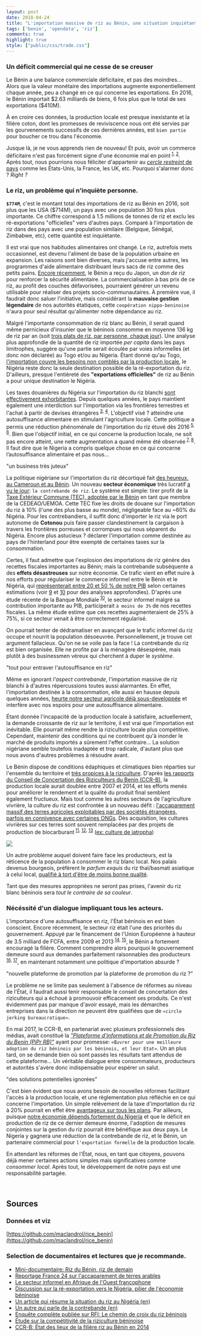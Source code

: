 ```yaml
---
layout: post
date: 2018-04-24
title: "L'importation massive de riz au Bénin, une situation inquiétante"
tags: ['benin', 'opendata', 'riz']
comments: true
highlight: true
style: ["public/css/trade.css"]
---
```


### Un déficit commercial qui ne cesse de se creuser

Le Bénin a une balance commerciale déficitaire, et pas des moindres... Alors que la valeur monétaire des importations augmente exponentiellement chaque année, peu a changé en ce qui concerne les exportations. En 2016, le Bénin importait  \$2.63 milliards de biens, 6 fois plus que le total de ses exportations (\$410M).

<!--more-->
  
<div class="vizdiv" id='tradeplot'></div>

À en croire ces données, la production locale est presque inexistante et la filière coton, dont les promesses de reviviscence nous ont été servies par les gourvenements successifs de ces dernières années, est `bien partie` pour boucher ce trou dans l'économie. 


Jusque là, je ne vous apprends rien de nouveau! Et puis, avoir un commerce déficitaire n'est pas forcément signe d'une économie mal en point<sup> [1](https://www.nytimes.com/2016/12/02/upshot/want-to-rev-up-the-economy-dont-worry-about-the-trade-deficit.html?smid=pl-share&_r=1), [2](https://www.contrepoints.org/2011/03/31/19383-deficit-de-la-balance-commerciale-et-alors)</sup>. Après tout, nous pourrions nous féliciter d'appartenir au [*cercle restreint* de pays](https://tradingeconomics.com/country-list/balance-of-trade) comme les États-Unis, la France, les UK, etc. Pourquoi s'alarmer donc ? *Right ?*


 
### Le riz, un problème qui n'inquiète personne.

**`$774M`**, c'est le montant total des importations de riz au Bénin en 2016, soit plus que les USA (\$714M), un pays avec une population 30 fois plus importante. Ce chiffre correspond à 1.5 millions de tonnes de riz et exclu les ré-exportations "officielles" vers d'autres pays. Comparé à l'importation de riz dans des pays avec une population similaire (Belgique, Sénégal, Zimbabwe, etc), cette quantité est inquiètante. 

<div class="vizdiv" id="trademap"> </div>

Il est vrai que nos habitudes alimentaires ont changé. Le riz, autrefois mets occasionnel, est devenu l'aliment de base de la population urbaine en expansion. Les raisons sont bien diverses, mais j'accuse entre autres, les programmes d'aide alimentaire distribuant leurs sacs de riz comme des petits pains. [Encore récemment](http://ortb.bj/index.php/societe/529-le-japon-fait-don-de-7000-tonnes-de-riz-au-benin), le Bénin a reçu du Japon, un *don de riz* pour renforcer la sécurité alimentaire. La commercialisation à bas prix de ce riz, au profit des couches défavorisées, pourraient générer un revenu utilisable pour réaliser des projets socio-communautaires. À première vue, il faudrait donc saluer l'initiative, mais considérant la **mauvaise gestion légendaire** de nos autorités étatiques, cette `coopération nippo-beninoise` n'aura pour seul résultat qu'alimenter notre dépendance au riz.

<div class="vizdiv" id="geodata"> </div>

Malgré l'importante consommation de riz blanc au Bénin, il serait quand même pernicieux d'insunier que le béninois consomme en moyenne 136 kg de riz par an (soit [trois plats de riz, par personne, chaque jour](https://health.gov/dietaryguidelines/2015/guidelines/appendix-3/)). Une analyse plus approfondie de la quantité de riz importée *per capita* dans les pays limitrophes, suggère qu'une partie serait écoulée par voies informelles (et donc non déclarée) au Togo et/ou au Nigeria. Étant donné qu'au Togo, [l'importation couvre les besoins non comblés par la production locale](https://riceforafrica.net/downloads/NRDS/Togo_fr.pdf), le Nigéria reste donc la seule destination possible de la ré-exportation du riz. D'ailleurs, presque l'entièreté des **"exportations officielles"** de riz au Bénin a pour unique destination le Nigéria. 

<div class="vizdiv" id="riceimport"> </div>

Les taxes douanières du Nigéria sur l'importation du riz blanchi [sont effectivement exhorbitantes](https://www.unifiedjournals.org/ujafs/pdf/2016/jane.pdf). Depuis quelques années, le pays maintient également une interdiction sur l'importation via les frontières terrestres et l'achat à partir de devises étrangères<sup> [3](https://www.export.gov/article?id=Nigeria-Prohibited-and-Restricted-Imports), [4](https://www.premiumtimesng.com/news/headlines/254114-nigeria-ban-rice-importation-year-buhari.html)</sup>. L'objectif visé ? atteindre une autosuffisance alimentaire en stimulant l'agriculture locale. Cette politique a permis une réduction phénoménale de l'importation du riz étuvé dès 2016<sup> [5](https://newtelegraphonline.com/2018/01/2017-rice-import-thailand-drops-23192mt/), [6](https://guardian.ng/news/nigerias-rice-importation-drops-to-20000mt/)</sup>. Bien que l'objectif initial, en ce qui concerne la production locale, ne soit pas encore atteint, une nette augmentation a quand même été observée<sup> [7](http://www.punchng.com/rice-production-in-nigeria-increases-to-5-8m-tonnes-in-2017-rifan/), [8](https://www.thisdaylive.com/index.php/2017/12/13/cbn-local-rice-production-records-70-increase/)</sup>. Il faut dire que le Nigeria a compris quelque chose en ce qui concerne l’autosuffisance alimentaire et pas nous...

<div class="midtitle">"un business très juteux"</div>

La politique nigériane sur l'importation du riz décortiqué fait [des heureux, au Cameroun et au Bénin](https://www.agenceecofin.com/riz/0304-18937-la-taxe-de-110-sur-les-importations-de-riz-fait-la-fortune-des-contrebandiers-beninois-et-camerounais). Un nouveau **secteur économique** très lucratif [a vu le jour](https://www.bloomberg.com/news/articles/2018-03-21/smugglers-run-riot-as-nigeria-tries-to-keep-foreign-rice-at-bay): `la contrebande de riz`. Le système est simple: tirer profit de la [Taxe Extérieur Commune (TEC), adoptée par le Bénin](http://douanes-benin.net/index.php/2017/09/26/tec-cedeao-sh-2017/) en tant que membre de la CEDEAO/UEMOA. Cette TEC fixe les droits de douane sur l'importation du riz à 10% (l'une des plus basse au monde), négligeable face au ~60% du Nigéria. Pour les contrebandiers, il suffit donc d'importer le riz via le port autonome de **Cotonou** puis faire passer clandestinement la cargaison à travers les frontières porreuses et corrompues qui nous séparent du Nigéria. Encore plus astucieux ? déclarer l'importation comme destinée au pays de l'hinterland pour être exempté de certaines taxes sur la consommation.

Certes, il faut admettre que l'explosion des importations de riz génère des recettes fiscales importantes au Bénin; mais la contrebande subséquente a des **effets désastreuses** sur notre économie. Ce trafic vient en effet nuire à nos efforts pour régulariser le commerce informel entre le Bénin et le Nigéria, qui [représenterait entre 20 et 50 % de notre PIB](http://www.jeuneafrique.com/mag/519337/economie/grand-format-benin-une-economie-fortement-dependante-du-geant-nigerian/) selon certaines estimations (voir [9](http://horizon.documentation.ird.fr/exl-doc/pleins_textes/pleins_textes_7/autrepart/010014755.pdf) et [10](https://openknowledge.worldbank.org/bitstream/handle/10986/9364/9782744076602.pdf) pour des analyses approfondies). D'après une étude récente de la Banque Mondiale<sup> [10](https://openknowledge.worldbank.org/bitstream/handle/10986/9364/9782744076602.pdf)</sup>, le secteur informel malgré sa contribution importante au PIB, participerait `à moins de 3%` de nos recettes fiscales. La même étude estime que ces recettes augmenteraient de 25% à 75%, si ce secteur venait à être correctement régularisé. 

On pourrait tenter de dédramatiser en avançant que le trafic informel du riz occupe et nourrit la population désoeuvrée. Personnellement, je trouve cet argument fallacieux. Qu'on ne se voile pas la face ! La contrebande du riz est bien organisée. Elle ne profite par à la ménagère désespérée, mais plutôt à des businessmen véreux qui cherchent à duper le *système*.

<div class="midtitle">"tout pour entraver l'autosuffisance en riz"</div>

Même en ignorant *l'aspect contrebande*, l'importation massive de riz blanchi à d'autres répercussions toutes aussi alarmantes. En effet, l'importation destinée à la consommation, elle aussi en hausse depuis quelques années, [heurte notre secteur agricole déjà sous-developpée](https://www.agenceecofin.com/riz/1007-21466-cedeao-la-taxe-de-10-sur-le-riz-importe-ne-protegera-pas-la-production-locale) et interfère avec nos espoirs pour une autosuffisance alimentaire.

Étant donnée l'incapacité de la production locale à satisfaire, actuellement, la demande croissante de riz sur le territoire, il est vrai que l'importation est inévitable. Elle pourrait même rendre la riziculture locale plus compétitive. Cependant, maintenir des conditions qui ne contribuent qu'à inonder le marché de produits importés a sûrement l'effet contraire... La solution nigériane semble toutefois inadaptée et trop radicale, d'autant plus que nous avons d'autres problèmes à résoudre avant.

<div class="vizdiv" id="ricebenin"> </div>

Le Bénin dispose de conditions édaphiques et climatiques bien réparties sur l'ensemble du territoire et [très propices à la riziculture](http://www.inter-reseaux.org/IMG/pdf/Rapport_Final_Etat_des_Lieux_Riz_1_.pdf). D'après [les rapports du Conseil de Concertation des Riziculteurs du Benin (CCR-B)](http://www.inter-reseaux.org/IMG/pdf/Rapport_Final_Etat_des_Lieux_Riz_1_.pdf), la production locale aurait doublée entre 2007 et 2014, et les efforts menés pour améliorer le rendement et la qualité du produit final semblent également fructueux. Mais tout comme les autres secteurs de l'agriculture vivrière, la culture du riz est confrontée à un nouveau défit : [l'accaparement massif des terres agricoles exploitables par des sociétés étrangères, parfois en connivence avec certaines ONGs](https://www.pambazuka.org/fr/governance/des-paysans-béninois-disent-non-à-l’accaparement-des-terres). Dès acquisition, les cultures vivrières sur ces terres sont souvent remplacées par des projets de production de biocarburant<sup> [11](http://www.fondation-farm.org/zoe/doc/foncier_benin.pdf), [12](https://dumas.ccsd.cnrs.fr/dumas-00948184/document), [13](http://terres.redtac.org/IMG/pdf/revue_de_la_litterature_finale_-_version_i_-_pre-atelier-2.pdf)</sup> ([ex: culture de jatropha](https://www.wsj.com/articles/SB118788662080906716?mod=googlenews_wsj))


<img class="img-center" src="https://i.imgflip.com/28qlfp.jpg"/>

Un autre problème auquel doivent faire face les producteurs, est la réticence de la population à consommer le riz blanc local. Nos palais devenus bourgeois, préfèrent le *parfum exquis* du riz thaï/basmati asiatique à celui local, [qualifié à tort d'être de moins bonne qualité](https://youtu.be/OYKQMIrOf-Q?t=1m54s). 

Tant que des mesures appropriées ne seront pas prises, l'avenir du riz blanc béninois sera *tout le contraire de sa couleur*.


### Nécéssité d'un dialogue impliquant tous les acteurs. 

L'importance d'une autosuffisance en riz, l'État béninois en est bien conscient. Encore récemment, le secteur riz était l'une des priorités du gouvernement. Appuyé par le financement de l'Union Européenne à hauteur de 3.5 milliard de FCFA, entre 2009 et 2013<sup> [14](http://www.cantool.net/download/250/pafiriz.pdf), [15](http://www.rfi.fr/afrique/20170210-tres-chemin-croix-riz-beninois-local-importations-delice-nigeria)</sup>, le Bénin a fortement encouragé la filière. Comment comprendre alors pourquoi le gouvernement demeure sourd aux demandes parfaitement raisonnables des producteurs<sup> [16](http://www.rfi.fr/afrique/20170210-tres-chemin-croix-riz-beninois-local-importations-delice-nigeria), [17](https://westafrica.rikolto.org/en/node/1317)</sup>, en maintenant notamment une politique d'importation absurde ? 

<div class="midtitle">"nouvelle plateforme de promotion par la plateforme de promotion du riz ?"</div>

Le problème ne se limite pas seulement à l'absence de réformes au niveau de l'État, il faudrait aussi tenir responsable le conseil de concertation des riziculteurs qui a échoué à promouvoir efficacement ses produits. Ce n'est évidemment pas par manque d'avoir essayé, mais les démarches entreprises dans la direction ne peuvent être qualifiées que de `«circle jerking bureaucratique»`. 

En mai 2017, le CCR-B, en partenariat avec plusieurs professionnels des médias, avait constitué la [*"Plateforme d'informations et de Promotion du Riz du Benin (PiPr RB)"*](https://matinlibre.com/index.php/societe/item/11379-promotion-de-la-consommation-du-riz-made-in-benin-la-plateforme-des-professionnels-des-medias-constituee) ayant pour promesse: `«Œuvrer pour une meilleure adoption du riz béninois par les béninois, et leur Etat»`. Un an plus tard, on se demande bien où sont passés les résultats tant attendus de cette plateforme... Un véritable dialogue entre consommateurs, producteurs et autorités s'avère donc indispensable pour espérer un salut.

<div class="midtitle">"des solutions potentielles ignorées"</div>

C'est bien évident que nous avons besoin de nouvelles réformes facilitant l'accès à la production locale, et une règlementation plus réfléchie en ce qui concerne l'importation. Un simple relèvement de la taxe d'importation du riz à 20% pourrait en effet être [avantageux sur tous les plans](http://www.ecoasso.org/articles/Agossadou_et_al.pdf). 
Par ailleurs, puisque [notre économie dépends fortement du Nigeria](https://www.reuters.com/article/us-nigeria-benin-smuggling/nigeria-recession-deals-blow-to-smuggling-hub-benin-idUSKBN17125X) et que le déficit en production de riz de ce dernier demeure énorme, l'adoption de mesures conjointes sur la gestion du riz pourrait être bénéfique aux deux pays. Le Nigeria y gagnera une réduction de la contrebande de riz, et le Bénin, un partenaire commercial pour `l'exportation formelle` de la production locale. 

En attendant les réformes de l'État, nous, en tant que citoyens, pouvons déjà mener certaines actions simples mais significatives comme *consommer local*. Après tout, le développement de notre pays est une responsabilité partagée. 


<br>

## Sources

### Données et viz

[https://github.com/maclandrol/rice_benin](https://github.com/maclandrol/rice_benin)

### Selection de documentaires et lectures que je recommande.

- [Mini-documentaire: Riz du Bénin, riz de demain](https://www.youtube.com/watch?v=zCNCoCh8FjQ)
- [Reportage France 24 sur l'accaparement de terres arables](https://www.youtube.com/watch?v=GxFTGq94dXs)
- [Le secteur informel en Afrique de l'Ouest francophone](https://openknowledge.worldbank.org/bitstream/handle/10986/9364/9782744076602.pdf)
- [Discussion sur la ré-exportation vers le Nigéria, pilier de l'économie béninoise](http://horizon.documentation.ird.fr/exl-doc/pleins_textes/pleins_textes_7/autrepart/010014755.pdf)
- [Un article qui résume la situation du riz au Nigéria (en)](https://www.pmnewsnigeria.com/2018/03/13/the-rice-war-how-asian-rice-importers-sabotage-nigerias-rice-policy/)
- [Un autre qui parle de la contrebande (en)](https://www.bloomberg.com/news/articles/2018-03-21/smugglers-run-riot-as-nigeria-tries-to-keep-foreign-rice-at-bay)
- [Enquête complète publiée sur RFI: Le chemin de croix du riz béninois](http://www.rfi.fr/afrique/20170210-tres-chemin-croix-riz-beninois-local-importations-delice-nigeria)
- [Étude sur la compétitivité de la riziculture béninoise](http://www.hubrural.org/IMG/pdf/etude_competitivite_riziculture_beninoise.pdf)
- [CCR-B: État des lieux de la filière riz au Bénin en 2014](http://www.inter-reseaux.org/IMG/pdf/Rapport_Final_Etat_des_Lieux_Riz_1_.pdf)



<script src="/public/assets/data/trade.js" type="text/javascript" charset="utf-8" ></script>
<script src='//d3plus.org/js/d3.js' type='text/javascript'></script>
<script src='//d3plus.org/js/topojson.js' type='text/javascript'></script>
<script src='//d3plus.org/js/d3plus.js' type='text/javascript'></script>
        
<script>
(function(){

	var mapcolor = d3.scale.ordinal()
    .domain([1, 95])
    .range(["#f0a40f", "#d20aee", "#5bbfe9", "#3bcd4d", "#ef1b64", "#a37060", "#5e70ed", "#e93903", "#86c194", "#ee97d6", "#798217", "#dd2ab1", "#777a9b", "#bc651f", "#d6ad6a", "#aaacff", "#258987", "#a2bf32", "#129031", "#c95189", "#c3afaa", "#b256c4", "#d54e4f", "#f59d81", "#1582c3", "#966bb0", "#847d4b", "#2ec7be", "#288c5e", "#7dc567", "#965bed", "#aeba68", "#fd95ac", "#88bdbf", "#9d761b", "#cdb301", "#33ca93", "#e8228a", "#777e73", "#a86988", "#c6a9d5", "#f4163d", "#fc9c54", "#6ec92f", "#247ed8", "#f88deb", "#d94c23", "#c35c62", "#bdb47f", "#68baff", "#dea696", "#7075c4", "#c7b351", "#59884a", "#95b7d4", "#dd3e76", "#d0a2ea", "#b949d9", "#d3419d", "#ddac37", "#b7664d", "#b25f9c", "#aa6f37", "#69835f", "#3a859b", "#a0b2ea", "#49c3d4", "#4b8b13", "#9065d8", "#c95b39", "#e39fc0", "#e63a3c", "#9e63c4", "#48cd2e", "#ff9b3b", "#f61209", "#9dbf4f", "#cb33d9", "#67c94d", "#2b79ec", "#eba553", "#5f8473", "#95bcaa", "#ae6875", "#897d35", "#ec1e77", "#d1ad80", "#608733", "#cc44b1", "#8b7874", "#e13c63", "#73c57d", "#967188", "#aeb6aa", "#96774c", "#52c6a9", "#bab0bf", "#5d809b", "#a8bb7f", "#687baf", "#8174af", "#b36761", "#7f7e5f", "#e8a56a", "#70834a", "#8db3ff", "#cb5a21", "#a3b6bf", "#ce5076", "#c3b469", "#e598eb", "#eb9eab", "#5877d8", "#5cc966", "#c3539d", "#daac52", "#b7b934", "#c65b4e", "#f19e96", "#517cc3", "#f99c6b", "#896dc4", "#a961b0", "#e43b50", "#cab335", "#d8a7ab", "#4781af", "#f696c1", "#afb1d5", "#ac4ded", "#d93f89", "#8d729c", "#d0a8c0"]);

	var viz_d3viz_87 = d3plus.viz()
	    .container('#tradeplot')
	    .type('line')
	    .color('Trade Flow')
		.text('Trade Flow')
		.legend({'font': {'size': 12},'data': false,'size': [20,50]})
		.y({'grid': false,'value': 'Trade Value (US$)'})
		.x({'ticks': {'labels': [1998,2000,2002,2004,2006,2008,2010,2012,2014,2016]},'grid': false,'value': 'Year'})
		.id('Trade Flow')
	    .data(trade_data)
	    .title({'value':"Importations et Exportations déclarée par le Bénin entre 1998 et 2016", 'sub': "Source: ONU/Comtrade"})
	    .draw();

    var viz_d3viz_94 = d3plus.viz()
        .container('#trademap')
        .data(import_dt_2016)
        .type("tree_map")
        .id(['L1','L2'])
        .size('Trade Value (US$)')
		.title({"value":"Biens et services importés en 2016 par le Bénin", 'sub': "Source: ONU/Comtrade"})
        .legend(false)
        .color({
	      "scale": mapcolor,
	      "value": "L1"
	    })
        .tooltip({'children': false})
        .depth(0)
		.footer({'value': '35.7 % des importations proviennent de la Thaïlande, l\'Inde et la Chine, essentiellement en raison de l\'importation abondant de riz.', 'padding': 20, 'font': {'familly': '"Helvetica Neue", Lato, Arial, sans-serif;', 'size':12}})
		.draw();


	viz_d3viz_94.format({
	      "text": function(text, params) {
	        
	        if (text === "Trade Value (US$)") {
	          return "Trade Value";
	        }
	        else {
	          return d3plus.string.title(text, params);
	        }
	        
	      },
	      "number": function(number, params) {
	        
	        var formatted = d3plus.number.format(number, params);
	        
	        if (params.key === "Trade Value (US$)") {
	          return "$" + formatted + " USD";
	        }
	        else {
	          return formatted;
	        }
	     }})
        .ui([
        	{
        	"method" : function(value){
        		if (value == 'Import'){
					viz_d3viz_94.data(import_dt_2016)
					.title({"value":"Biens et services importés en 2016 par le Bénin", 'sub': "Source: ONU/Comtrade"})
					.footer({'value': '35.7 % des importations proviennent de la Thaïlande, l\'Inde et la Chine, essentiellement en raison de l\'importation massive de riz.', 'padding': 20, 'font': {'familly': '"Helvetica Neue", Lato, Arial, sans-serif;', 'size':12}});
        		}
        		else{
					viz_d3viz_94.data(export_dt_2016)
					.title({"value":"Biens et services exportés en 2016 par le Bénin",  'sub': "Source: ONU/Comtrade"})
					.footer({'value': '59,2 % des recettes d’exportations proviennent du coton brut et de l\'anacarde, principalement destinés à des pays de l\'Asie (Inde, Malaisie, Bangladesh, Chine)', 'padding': 20, 'font': {'familly': '"Helvetica Neue", Lato, Arial, sans-serif;', 'size':12}});

        		}
        		viz_d3viz_94.draw();
			},
        	"label": "Échanges",
        	"type": "toggle",
        	"font":{"size":15, "weight": 400},
        	"value"  : ["Import", "Export"]
      	}
	    ]);



    var viz_d3viz_2 = d3plus.viz()
        .container('#geodata')
        .data(geo_data)
        .type("geo_map")
        .coords({'value': '/public/assets/data/countries.json', 'threshold': 0.2})
        .id('Country')
        .legend({'gradient':{"height": 8}, 'value':true, 'opacity': 1.0})
        .color({'heatmap':['#f0f9e8','#ccebc5','#a8ddb5','#7bccc4','#43a2ca','#0868ac'], 'value':'Riz importé ($US)'})
        .text('Pays')
        .title('Comparaison de la quantité de riz importée en 2016 dans une sélection de pays.')
        .tooltip(['Pays','Population','Riz importé ($US)','Quantité (kg)'])
        .footer({'value': 'Le Bénin importe bien plus de riz "per capita" que la plupart des autres pays. La carte montre, à titre comparatif le montant total des importations d\'une sélection de pays. Les pays de l\'Asie (souvent producteurs de riz) sont exclus', 'padding': 20, 'font': {'familly': '"Helvetica Neue", Lato, Arial, sans-serif;', 'size':12}})        
        .draw()


    var viz_rice_import = d3plus.viz()
        .container('#riceimport')
        .type('bar')
        .color('Reporter')
		.text('Reporter')
		.tooltip(['Trade Value (US$)','Netweight (kg)'])
		.legend({'font': {'size': 12},'data': false,'size': [20,40]})
		.y({'grid': false, 'value':'Trade Value (US$)'})
		.x({'grid': false, 'value':'Year'})
		.id('Reporter')
		.title({"value":'Importation de riz au Bénin, Togo et Nigeria', 'sub': "Source: ONU/Comtrade"})
        .data(rice_import)
        .footer({'value': 'L\'importation du riz au Togo reste constante tandis qu\'au Bénin, elle est en pleine croissance et connaît des pics à chaque fois qu\'un déclin est observé au Nigéria. Les importations du Nigéria en 2015 sont manquantes', 'padding': 20, 'font': {'familly': '"Helvetica Neue", Lato, Arial, sans-serif;', 'size':12}})
        .draw();

     var viz_ricebenin = d3plus.viz()
        .container('#ricebenin')
        .type('line')
        .color({'value':'Attribute_Description', 'scale':['#f77f6c', '#736ad8','#2DC48A']})
		.text('Attribute_Description')
		.legend({'font': {'size': 12},'data': false})		
		.y({'value': 'Total en tonne', 'grid':false})
		.x({'grid': false,'value': 'Année','ticks': {'labels': [1990,1995,2000,2005,2010,2015]}})
		.id('Attribute_Description')
		.title({"value":"Quantité de riz produite, importée et nécessaire au Bénin","sub":"Source: USDA/ CCR-B/ INSAE"})
        .footer({'value': 'Les importations de riz comblent largement le déficit engendré par la production insuffisante. Notez qu\'il s\'agit d\'une estimation très conservative des besoins, basée sur une consommation annuelle de 35 kg/an/habitant et sur des données historiques du CCR-B (voir code). Les importations ne concernent que celles destinées à la consommation locale (corrigées pour tenir compte de la ré-exportation informelle', 'padding': 20, 'font': {'familly': '"Helvetica Neue", Lato, Arial, sans-serif;', 'size':12}})
		.data(benin_rice)

	viz_ricebenin.format({
	      "text": function(text, params) {
	        
	        if (text === "Total en tonne") {
	          return "Quantité (en tonne)";
	        }
	        else {
	          return text;
	        }
	        
	      },
	      "number": function(number, params) {
	        
	        var formatted = d3plus.number.format(number, params);
	        
	        if (params.key === "Total en tonne") {
	        	return formatted;
	        }
	        else {
	          return number;
	        }
	     }})
        .draw();

})();


</script>

